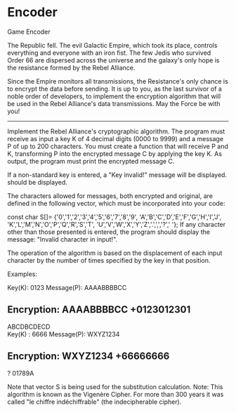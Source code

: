 # Encoder
Game Encoder

The Republic fell. The evil Galactic Empire, which took its place, controls everything and everyone with an iron fist. The few Jedis who survived Order 66 are dispersed across the universe and the galaxy's only hope is the resistance formed by the Rebel Alliance.

Since the Empire monitors all transmissions, the Resistance's only chance is to encrypt the data before sending. It is up to you, as the last survivor of a noble order of developers, to implement the encryption algorithm that will be used in the Rebel Alliance's data transmissions. May the Force be with you!

****

Implement the Rebel Alliance's cryptographic algorithm. The program must receive as input a key K of 4 decimal digits (0000 to 9999) and a message P of up to 200 characters. You must create a function that will receive P and K, transforming P into the encrypted message C by applying the key K. As output, the program must print the encrypted message C.

If a non-standard key is entered, a "Key invalid!" message will be displayed. should be displayed.​

The characters allowed for messages, both encrypted and original, are defined in the following vector, which must be incorporated into your code:

const char S[]=
    {'0','1','2','3','4','5','6','7','8','9',
     'A','B','C','D','E','F','G','H','I','J',
     'K','L','M','N','O','P','Q','R','S','T',
     'U','V','W','X','Y','Z','.',',','?',' '};
If any character other than those presented is entered, the program should display the message: "Invalid character in input!".

The operation of the algorithm is based on the displacement of each input character by the number of times specified by the key in that position.

Examples:

Key(K): 0123
Message(P): AAAABBBBCC

Encryption:
   AAAABBBBCC
 +0123012301
   ----------
   ABCDBCDECD   
Key(K) : 6666
Message(P): WXYZ1234

Encryption:
   WXYZ1234
 +66666666
   --------
   ? 01789A

Note that vector S is being used for the substitution calculation. 
Note: This algorithm is known as the Vigenère Cipher. For more than 300 years it was called "le chiffre indéchiffrable" (the indecipherable cipher).
